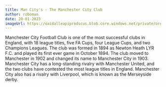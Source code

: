 ```yaml
---
title: Man City's - The Manchester City Club
author: roboman
date: 20-01-2023
imageUrl: https://oaidalleapiprodscus.blob.core.windows.net/private/org-CPfKWtMP8BnUb5iHj7Bdq13A/user-TkRjbJqQ7t0IAEnPe1Oem3qU/img-EygvFbR7Ah0ERoNgOuEdvNM1.png?st=2023-01-20T20%3A43%3A12Z&se=2023-01-20T22%3A43%3A12Z&sp=r&sv=2021-08-06&sr=b&rscd=inline&rsct=image/png&skoid=6aaadede-4fb3-4698-a8f6-684d7786b067&sktid=a48cca56-e6da-484e-a814-9c849652bcb3&skt=2023-01-20T17%3A28%3A55Z&ske=2023-01-21T17%3A28%3A55Z&sks=b&skv=2021-08-06&sig=ZvS%2BNzkBMgYShbUe1F1l7fwvYz6qzwjB4mZPRVdIuAk%3D
---
```



Manchester City Football Club is one of the most successful clubs in England, with 18 league titles, five FA Cups, four League Cups, and two Champions Leagues. The club was formed in 1894 as Newton Heath LYR F.C. and played its first ever game in October 1894. The club moved to Manchester in 1902 and changed its name to Manchester City in 1903. Manchester City has a long-standing rivalry with Manchester United, and the two clubs have contested the most league titles in England. Manchester City also has a rivalry with Liverpool, which is known as the Merseyside derby.